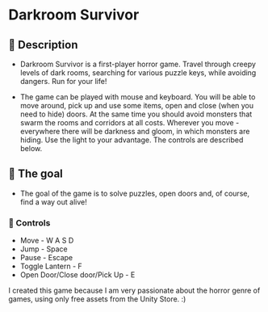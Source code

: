 # Darkroom Survivor


## :scroll: Description 

* Darkroom Survivor is a first-player horror game. Travel through creepy levels of dark rooms, searching for various puzzle keys, while avoiding dangers. Run for your life!

* The game can be played with mouse and keyboard.
You will be able to move around, pick up and use some items, open and close (when you need to hide) doors. At the same time you should avoid monsters that swarm the rooms and corridors at all costs.
Wherever you move - everywhere there will be darkness and gloom, in which monsters are hiding. Use the light to your advantage.
The controls are described below.

 ## :key: The goal 
 * The goal of the game is to solve puzzles, open doors and, of course, find a way out alive! 


### :pushpin: Controls

* Move - W A S D
* Jump - Space
* Pause - Escape
* Toggle Lantern - F
* Open Door/Close door/Pick Up - E



I created this game because I am very passionate about the horror genre of games, using only free assets from the Unity Store. :)
